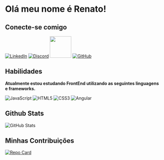 # Olá meu nome é Renato!

## Conecte-se comigo

[![LinkedIn](https://img.shields.io/badge/LinkedIn-0077B5?style=for-the-badge&logo=linkedin&logoColor=white)](https://www.linkedin.com/in/renatogama2793/)
[![Discord](https://img.shields.io/badge/Discord-7289DA?style=for-the-badge&logo=discord&logoColor=white)](https://https://discord.com/channels/@lrookiez./)
[<img src="https://hermes.digitalinnovation.one/assets/diome/logo-full.svg" width="70">](https://www.dio.me/users/rnatogaf)
[![GitHub](https://img.shields.io/badge/GitHub-F8F8FF?style=for-the-badge&logo=github&logoColor=black)](https://github.com/lROOKiEZ)


## Habilidades
**Atualmente estou estudando FrontEnd utilizando as seguintes linguagens e frameworks.**

![JavaScript](https://img.shields.io/badge/JavaScript-F7DF1E?style=for-the-badge&logo=javascript&logoColor=black)
![HTML5](https://img.shields.io/badge/HTML5-E34F26?style=for-the-badge&logo=html5&logoColor=white)
![CSS3](https://img.shields.io/badge/CSS3-1572B6?style=for-the-badge&logo=css3&logoColor=white)
![Angular](https://img.shields.io/badge/Angular-DD0031?style=for-the-badge&logo=angular&logoColor=white)

## Github Stats

![GitHub Stats](https://github-readme-stats.vercel.app/api?username=lROOKiEZ&theme=transparent&bg_color=FFF&border_color=000&show_icons=true&icon_color=30A3DC&title_color=000&text_color=000&hide_title=true&hide=stars)


## Minhas Contribuições

[![Repo Card](https://github-readme-stats.vercel.app/api/pin/?username=lROOKiEZ&repo=dio-lab-open-source&bg_color=FFF&border_color=000&show_icons=true&icon_color=30A3DC&title_color=000&text_color=000)](https://github.com/lROOKiEZ/dio-lab-open-source)
